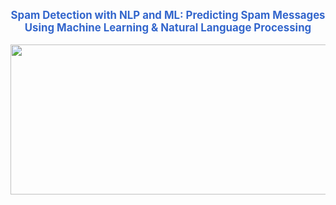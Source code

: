 <p align="center" style="font-size: larger; color: #3366cc; font-weight: bold;">
  <strong>Spam Detection with NLP and ML: Predicting Spam Messages Using Machine Learning & Natural Language Processing</strong>
</p>

<p align="center">
  <img src='' width='600' height='240' />
</p>

